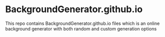 # BackgroundGenerator.github.io
This repo contains BackgroundGenerator.github.io files which is an online background generator with both random and custom generation options
